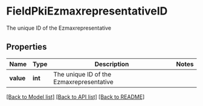 # FieldPkiEzmaxrepresentativeID

The unique ID of the Ezmaxrepresentative

## Properties
Name | Type | Description | Notes
------------ | ------------- | ------------- | -------------
**value** | **int** | The unique ID of the Ezmaxrepresentative | 

[[Back to Model list]](../README.md#documentation-for-models) [[Back to API list]](../README.md#documentation-for-api-endpoints) [[Back to README]](../README.md)


